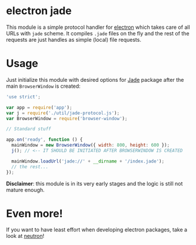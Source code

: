 # electron jade
This module is a simple protocol handler for [electron](https://github.com/atom/electron) which takes care of all URLs with `jade` scheme. It compiles `.jade` files on the fly and the rest of the requests are just handles as simple (local) file requests.

# Usage
Just initialize this module with desired options for [Jade](https://www.npmjs.com/package/jade) package after the main `BrowserWindow` is created:

```js
'use strict';

var app = require('app');
var j = require('./util/jade-protocol.js');
var BrowserWindow = require('browser-window');

// Standard stuff

app.on('ready', function () {
  mainWindow = new BrowserWindow({ width: 800, height: 600 });
  j(); // <-- IT SHOULD BE INITIATED AFTER BROWSERWINDOW IS CREATED

  mainWindow.loadUrl('jade://' + __dirname + '/index.jade');
  // the rest...
});
```

**Disclaimer**: this module is in its very early stages and the logic is still not mature enough.

# Even more!
If you want to have least effort when developing electron packages, take a look at [neutron](https://github.com/yan-foto/neutron)!
